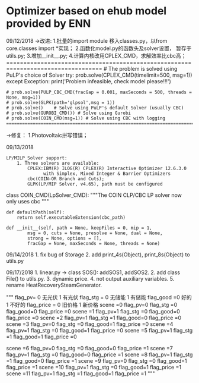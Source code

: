 # Optimizer based on ehub model provided by ENN

09/12/2018
->改进:
    1.批量的import module 移入classes.py，以from core.classes import *实现；
    2.函数化model.py的函数头及solver设置， 暂存于utils.py;
    3.增加__init__.py;
    4.计算内核改用CPLEX_CMD，求解效率比cbc高；
    ==================================================================================
    # The problem is solved using PuLP's choice of Solver
    try:
        prob.solve(CPLEX_CMD(timelimit=500, msg=1))
    except Exception:
        print('Problem infeasible, check model please!!!')

    # prob.solve(PULP_CBC_CMD(fracGap = 0.001, maxSeconds = 500, threads = None, msg=1))
    # prob.solve(GLPK(path='glpsol',msg = 1))
    # prob.solve()    # Solve using PuLP's default Solver (usually CBC)
    # prob.solve(GUROBI_CMD()) # Solve using Gurobi
    # prob.solve(COIN_CMD(msg=1)) # Solve using CBC with logging
    ==================================================================================
->修复：
    1.Photovoltaic拼写错误；


09/13/2018

    LP/MILP_Solver support:
        1. Three solvers are available: 
            CPLEX:IBM(R) ILOG(R) CPLEX(R) Interactive Optimizer 12.6.3.0
                  with Simplex, Mixed Integer & Barrier Optimizers
            cbc(COIN-OR Branch and Cuts);
            GLPK(LP/MIP Solver, v4.65), path must be configured


class COIN_CMD(LpSolver_CMD):
    """The COIN CLP/CBC LP solver now only uses cbc """

    def defaultPath(self):
        return self.executableExtension(cbc_path)

    def __init__(self, path = None, keepFiles = 0, mip = 1,
            msg = 0, cuts = None, presolve = None, dual = None,
            strong = None, options = [],
            fracGap = None, maxSeconds = None, threads = None)

    
09/14/2018
    1. fix bug of Storage
    2. add print_4s(Object), print_8s(Object) to utils.py
    
09/17/2018
    1. linear.py -> class SOS():    addSOS1, addSOS2.
    2. add class File() to utils.py.
    3. dynamic price.
    4. not output auxiliary variables. 
    5. rename HeatRecoverySteamGenerator.


"""
flag_pv= 0 无光伏   1 有光伏
flag_stg = 0 无储能  1 有储能
flag_good =0 好的   1 不好的
flag_price = 0 旧价格  1 新价格
scene =0 flag_pv=0 flag_stg =0 flag_good=0 flag_price =0
scene =1 flag_pv=1 flag_stg =0 flag_good=0 flag_price =0
scene =2 flag_pv=1 flag_stg =1 flag_good=0 flag_price =0
scene =3 flag_pv=0 flag_stg =0 flag_good=1 flag_price =0
scene =4 flag_pv=1 flag_stg =0 flag_good=1 flag_price =0
scene =5 flag_pv=1 flag_stg =1 flag_good=1 flag_price =0

scene =6 flag_pv=0 flag_stg =0 flag_good=0 flag_price =1
scene =7 flag_pv=1 flag_stg =0 flag_good=0 flag_price =1
scene =8 flag_pv=1 flag_stg =1 flag_good=0 flag_price =1
scene =9 flag_pv=0 flag_stg =0 flag_good=1 flag_price =1
scene =10 flag_pv=1 flag_stg =0 flag_good=1 flag_price =1
scene =11 flag_pv=1 flag_stg =1 flag_good=1 flag_price =1
"""